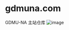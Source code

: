 # gdmuna.com
GDMU-NA 主站仓库
![image]([https://github.com/MaiEmily/map/blob/master/public/image/20190528145810708.png](https://github.com/gdmuna/gdmuna.com/blob/main/imgs/head.png))
